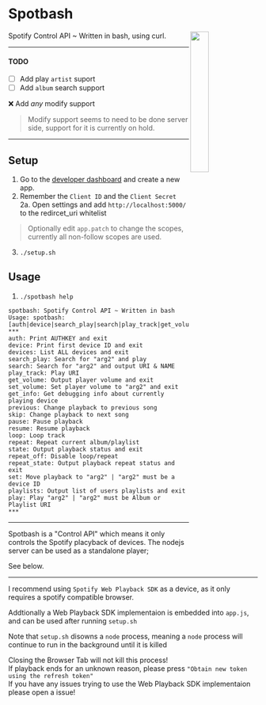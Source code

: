 # Spotbash
<p>
<p>
		<img src="https://cdn.discordapp.com/attachments/699685435198144553/758393878947561522/spotbash_ex2.png" width="27%" align="right"> 
	</p>
	Spotify Control API ~ Written in bash, using curl.
</p>

***
#### TODO
- [ ] Add play `artist` suport
- [ ] Add `album` search support

:x: Add *any* modify support
> Modify support seems to need to be done server side, support for it is currently on hold.
***
## Setup
1. Go to the [developer dashboard](https://developer.spotify.com/dashboard/applications) and create a new app.
2. Remember the `Client ID` and the `Client Secret`\
2a. Open settings and add `http://localhost:5000/` to the redircet_uri whitelist
> Optionally edit `app.patch` to change the scopes, currently all non-follow scopes are used.
3. `./setup.sh`
## Usage
1. `./spotbash help`
```
spotbash: Spotify Control API ~ Written in bash
Usage: spotbash:
[auth|device|search_play|search|play_track|get_volume|set_volume|get_info|previous|skip|pause|resume|loop|repeat|state|set|playlists|play]
***
auth: Print AUTHKEY and exit
device: Print first device ID and exit
devices: List ALL devices and exit
search_play: Search for "arg2" and play
search: Search for "arg2" and output URI & NAME
play_track: Play URI
get_volume: Output player volume and exit
set_volume: Set player volume to "arg2" and exit
get_info: Get debugging info about currently playing device
previous: Change playback to previous song
skip: Change playback to next song
pause: Pause playback
resume: Resume playback
loop: Loop track
repeat: Repeat current album/playlist
state: Output playback status and exit
repeat_off: Disable loop/repeat
repeat_state: Output playback repeat status and exit
set: Move playback to "arg2" | "arg2" must be a device ID
playlists: Output list of users playlists and exit
play: Play "arg2" | "arg2" must be Album or Playlist URI
***
```
***
Spotbash is a "Control API" which means it only controls the Spotify placyback of devices. The nodejs server can be used as a standalone player;

See below.
***
I recommend using `Spotify Web Playback SDK` as a device, as it only requires a spotify compatible browser.  

Addtionally a Web Playback SDK implementaion is embedded into `app.js`, and can be used after running `setup.sh`

Note that `setup.sh` disowns a `node` process, meaning a `node` process will continue to run in the background until it is killed

Closing the Browser Tab will not kill this process!\
If playback ends for an unknown reason, please press `"Obtain new token using the refresh token"`\
If you have any issues trying to use the Web Playback SDK implementaion please open a issue!
